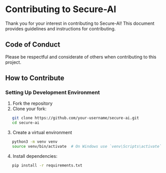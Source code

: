 # Contributing to Secure-AI

Thank you for your interest in contributing to Secure-AI! This document provides guidelines and instructions for contributing.

## Code of Conduct

Please be respectful and considerate of others when contributing to this project.

## How to Contribute

### Setting Up Development Environment

1. Fork the repository
2. Clone your fork:
```sh
   git clone https://github.com/your-username/secure-ai.git
   cd secure-ai
```
3. Create a virtual environment
```sh
   python3 -m venv venv
   source venv/bin/activate  # On Windows use `venv\Scripts\activate`
```
4. Install dependencies:
```sh
   pip install -r requirements.txt
```